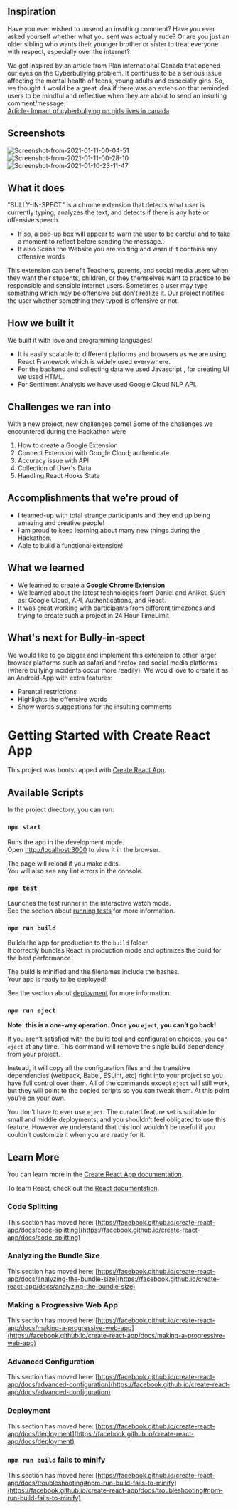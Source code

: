 ## Inspiration
Have you ever wished to unsend an insulting comment? Have you ever asked yourself whether what you sent was actually rude? Or are you just an older sibling who wants their younger brother or sister to treat everyone with respect, especially over the internet? <br>

We got inspired by an article  from Plan international Canada that opened our eyes on the Cyberbullying problem. It continues to be a serious issue affecting the mental health of teens, young adults and especially girls. So, we thought it would be a great idea if there was an extension that reminded users to be mindful and reflective when they are about to send an insulting comment/message. <br>
 [Article- Impact of cyberbullying on girls lives in canada](https://stories.plancanada.ca/data-reveals-impact-of-cyberbullying-on-girls-lives-in-canada/)

## Screenshots

<img src="https://i.ibb.co/t4VqXp0/Screenshot-from-2021-01-11-00-04-51.png" alt="Screenshot-from-2021-01-11-00-04-51" border="0">

<img src="https://i.ibb.co/SvqYrmR/Screenshot-from-2021-01-11-00-28-10.png" alt="Screenshot-from-2021-01-11-00-28-10" border="0">

<img src="https://i.ibb.co/rbH4hBm/Screenshot-from-2021-01-10-23-11-47.png" alt="Screenshot-from-2021-01-10-23-11-47" border="0">

## What it does
"BULLY-IN-SPECT" is a chrome extension that detects what user is currently typing, analyzes the text, and detects if there is any hate or offensive speech.  
* If so, a pop-up box will appear to warn the user to be careful and to take a moment to reflect before sending the message..
* It also Scans the Website you are visiting and warn if it contains any offensive words

This extension can benefit Teachers, parents, and social media users when they want their students, children, or they themselves want to practice to be responsible and sensible internet users.
Sometimes a user may type something which may be offensive but don't realize it. Our project notifies the user whether something they typed is offensive or not.

## How we built it
We built it with love and programming languages!
* It is easily scalable to different platforms and browsers as we are using React Framework which is widely used everywhere. 
* For the backend and collecting data we used Javascript , for creating UI we used HTML. 
* For Sentiment Analysis we have used Google Cloud NLP API.


## Challenges we ran into

With a new project, new challenges come!
Some of the challenges we encountered during the Hackathon were
1. How to create a Google Extension
2. Connect Extension with Google Cloud; authenticate
3. Accuracy issue with API
4. Collection of User's Data
5. Handling React Hooks State

## Accomplishments that we're proud of

- I teamed-up with total strange participants and they end up being amazing and creative people!
- I am proud to keep learning about many new things during the Hackathon.
- Able to build a functional extension!


## What we learned

- We learned to create a **Google Chrome Extension**
- We learned about the latest technologies from Daniel and Aniket. Such as: Google Cloud, API, Authentications, and React.
- It was great working with participants from different timezones and trying to create such a project in 24 Hour TimeLimit

## What's next for Bully-in-spect

We would like to go bigger and implement this extension to other larger browser platforms such as safari and firefox and social media platforms (where bullying incidents occur more readily). We would love to create it as an Android-App with extra features:

- Parental restrictions
- Highlights the offensive words
- Show words suggestions for the insulting comments






# Getting Started with Create React App

This project was bootstrapped with [Create React App](https://github.com/facebook/create-react-app).

## Available Scripts

In the project directory, you can run:

### `npm start`

Runs the app in the development mode.\
Open [http://localhost:3000](http://localhost:3000) to view it in the browser.

The page will reload if you make edits.\
You will also see any lint errors in the console.

### `npm test`

Launches the test runner in the interactive watch mode.\
See the section about [running tests](https://facebook.github.io/create-react-app/docs/running-tests) for more information.

### `npm run build`

Builds the app for production to the `build` folder.\
It correctly bundles React in production mode and optimizes the build for the best performance.

The build is minified and the filenames include the hashes.\
Your app is ready to be deployed!

See the section about [deployment](https://facebook.github.io/create-react-app/docs/deployment) for more information.

### `npm run eject`

**Note: this is a one-way operation. Once you `eject`, you can’t go back!**

If you aren’t satisfied with the build tool and configuration choices, you can `eject` at any time. This command will remove the single build dependency from your project.

Instead, it will copy all the configuration files and the transitive dependencies (webpack, Babel, ESLint, etc) right into your project so you have full control over them. All of the commands except `eject` will still work, but they will point to the copied scripts so you can tweak them. At this point you’re on your own.

You don’t have to ever use `eject`. The curated feature set is suitable for small and middle deployments, and you shouldn’t feel obligated to use this feature. However we understand that this tool wouldn’t be useful if you couldn’t customize it when you are ready for it.

## Learn More

You can learn more in the [Create React App documentation](https://facebook.github.io/create-react-app/docs/getting-started).

To learn React, check out the [React documentation](https://reactjs.org/).

### Code Splitting

This section has moved here: [https://facebook.github.io/create-react-app/docs/code-splitting](https://facebook.github.io/create-react-app/docs/code-splitting)

### Analyzing the Bundle Size

This section has moved here: [https://facebook.github.io/create-react-app/docs/analyzing-the-bundle-size](https://facebook.github.io/create-react-app/docs/analyzing-the-bundle-size)

### Making a Progressive Web App

This section has moved here: [https://facebook.github.io/create-react-app/docs/making-a-progressive-web-app](https://facebook.github.io/create-react-app/docs/making-a-progressive-web-app)

### Advanced Configuration

This section has moved here: [https://facebook.github.io/create-react-app/docs/advanced-configuration](https://facebook.github.io/create-react-app/docs/advanced-configuration)

### Deployment

This section has moved here: [https://facebook.github.io/create-react-app/docs/deployment](https://facebook.github.io/create-react-app/docs/deployment)

### `npm run build` fails to minify

This section has moved here: [https://facebook.github.io/create-react-app/docs/troubleshooting#npm-run-build-fails-to-minify](https://facebook.github.io/create-react-app/docs/troubleshooting#npm-run-build-fails-to-minify)
